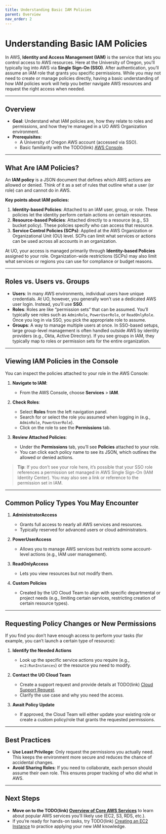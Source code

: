 ```yaml
---
title: Understanding Basic IAM Policies
parent: Overview
nav_order: 2
---
```


# Understanding Basic IAM Policies

In AWS, **Identity and Access Management (IAM)** is the service that lets you control access to AWS resources. Here at the University of Oregon, you’ll typically log into AWS via **Single Sign-On (SSO)**. After authentication, you’ll assume an IAM role that grants you specific permissions. While you may not need to create or manage policies directly, having a basic understanding of how IAM policies work will help you better navigate AWS resources and request the right access when needed.

---

## Overview

- **Goal**: Understand what IAM policies are, how they relate to roles and permissions, and how they’re managed in a UO AWS Organization environment.
- **Prerequisites**:
  - A University of Oregon AWS account (accessed via SSO).
  - Basic familiarity with the TODO(link) [AWS Console](#).

---

## What Are IAM Policies?

An **IAM policy** is a JSON document that defines which AWS actions are allowed or denied. Think of it as a set of rules that outline what a user (or role) can and cannot do in AWS.

**Key points about IAM policies:**

1. **Identity-based Policies**: Attached to an IAM user, group, or role. These policies let the identity perform certain actions on certain resources.
2. **Resource-based Policies**: Attached directly to a resource (e.g., S3 bucket policy). These policies specify who can access that resource.
3. **Service Control Policies (SCPs)**: Applied at the AWS Organization or Organizational Unit (OU) level. SCPs can limit what services or actions can be used across all accounts in an organization.

At UO, your access is managed primarily through **Identity-based Policies** assigned to your role. Organization-wide restrictions (SCPs) may also limit what services or regions you can use for compliance or budget reasons.

---

## Roles vs. Users vs. Groups

- **Users**: In many AWS environments, individual users have unique credentials. At UO, however, you generally won’t use a dedicated AWS user login. Instead, you’ll use **SSO**.
- **Roles**: Roles are like “permission sets” that can be assumed. You’ll typically see roles such as `AdminRole`, `PowerUserRole`, or `ReadOnlyRole`. Once you log in via SSO, you pick the appropriate role to assume.
- **Groups**: A way to manage multiple users at once. In SSO-based setups, large group-level management is often handled outside AWS by identity providers (e.g., Okta, Active Directory). If you see groups in IAM, they typically map to roles or permission sets for the entire organization.

---

## Viewing IAM Policies in the Console

You can inspect the policies attached to your role in the AWS Console:

1. **Navigate to IAM**:
   - From the AWS Console, choose **Services** > **IAM**.

2. **Check Roles**:
   - Select **Roles** from the left navigation panel.
   - Search for or select the role you assumed when logging in (e.g., `AdminRole`, `PowerUserRole`).
   - Click on the role to see the **Permissions** tab.

3. **Review Attached Policies**:
   - Under the **Permissions** tab, you’ll see **Policies** attached to your role.
   - You can click each policy name to see its JSON, which outlines the allowed or denied actions.

> **Tip**: If you don’t see your role here, it’s possible that your SSO role references a permission set managed in AWS Single Sign-On (IAM Identity Center). You may also see a link or reference to the permission set in IAM.

---

## Common Policy Types You May Encounter

1. **AdministratorAccess**  
   - Grants full access to nearly all AWS services and resources.
   - Typically reserved for advanced users or cloud administrators.

2. **PowerUserAccess**  
   - Allows you to manage AWS services but restricts some account-level actions (e.g., IAM user management).

3. **ReadOnlyAccess**  
   - Lets you view resources but not modify them.

4. **Custom Policies**  
   - Created by the UO Cloud Team to align with specific departmental or project needs (e.g., limiting certain services, restricting creation of certain resource types).

---

## Requesting Policy Changes or New Permissions

If you find you don’t have enough access to perform your tasks (for example, you can’t launch a certain type of resource):

1. **Identify the Needed Actions**  
   - Look up the specific service actions you require (e.g., `ec2:RunInstances`) or the resource you need to modify.

2. **Contact the UO Cloud Team**  
   - Create a support request and provide details at TODO(link) [Cloud Support Request](https://service.uoregon.edu/cloud-support). 
   - Clarify the use case and why you need the access.

3. **Await Policy Update**  
   - If approved, the Cloud Team will either update your existing role or create a custom policy/role that grants the requested permissions.

---

## Best Practices

- **Use Least Privilege**: Only request the permissions you actually need. This keeps the environment more secure and reduces the chance of accidental changes.
- **Avoid Sharing Roles**: If you need to collaborate, each person should assume their own role. This ensures proper tracking of who did what in AWS.

---

## Next Steps

- **Move on to the TODO(link) [Overview of Core AWS Services](#)** to learn about popular AWS services you’ll likely use (EC2, S3, RDS, etc.).
- If you’re ready for hands-on tasks, try TODO(link) [Creating an EC2 Instance](#) to practice applying your new IAM knowledge.

